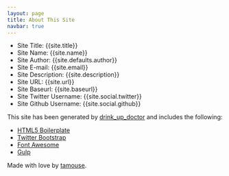 ```yaml
---
layout: page
title: About This Site
navbar: true
---
```


* Site Title: {{site.title}}
* Site Name: {{site.name}}
* Site Author: {{site.defaults.author}}
* Site E-mail: {{site.email}}
* Site Description: {{site.description}}
* Site URL: {{site.url}}
* Site Baseurl: {{site.baseurl}}
* Site Twitter Username: {{site.social.twitter}}
* Site Github Username: {{site.social.github}}

This site has been generated by [drink_up_doctor](https://github.com/tamouse/drink_up_doctor) and includes the following:

* [HTML5 Boilerplate](http://html5boilerplate.com)
* [Twitter Bootstrap](http://getbootstrap.com)
* [Font Awesome](http://fontawesome.io)
* [Gulp](http://gulpjs.io)

Made with love by [tamouse](https://github.com/tamouse).
